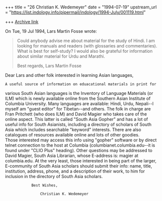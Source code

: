 +++
title = "26 Christian K. Wedemeyer"
date = "1994-07-19"
upstream_url = "https://list.indology.info/pipermail/indology/1994-July/001119.html"

+++
[Archive link](https://list.indology.info/pipermail/indology/1994-July/001119.html)


On Tue, 19 Jul 1994, Lars Martin Fosse wrote:

> Could anybody advise me about material for the study of Hindi. I am looking
> for manuals and readers (with glossaries and commentaries). What is best
> for self-study? I would also be grateful for information about similar
> material for Urdu and Marathi.
> 
> Best regards, 
> Lars Martin Fosse

Dear Lars and other folk interested in learning Asian languages,

	A useful source of information on eduacational materials in print for 
various South Asian languages is the Inventory of Language Materials (or 
ILM) which is newly available online from the Southern Asian Institute of 
Columbia University.  Many languages are available: Hindi, Urdu, 
Nepali--I myself am "guest editor" for Tibetan--and others.  The folk in 
charge are Fran Pritchett (who does ILM) and David Magier who takes care 
of the online aspect.  This latter is called "South Asia Gopher" and has a lot 
of useful info for South Asianists, including a directory of scholars of 
South Asia which includes searchable "keyword" interests.  There are also 
catalogues of resources available online and lots of other goodies.  
Those interested may access this info using "gopher" software or by 
direct telnet connection to the host at Columbia 
(columbianet.columbia.edu--it is found under "CLIO Plus" heading).
	Other questions may be addressed to David Magier, South Asia 
Librarian, whose E-address is: magier at columbia.edu.  At the very least, 
those interested in being part of the larger, E-community of South Asia 
scholars should submit their info: name, title, institution, address, 
phone, and a description of their work, to him for inclusion in the 
directory of South Asia scholars.  

				Best Wishes,

					Christian K. Wedemeyer






